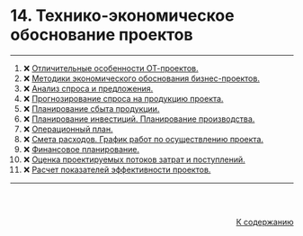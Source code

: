 #

<div id="readme-top">
  <h1> 14. Технико-экономическое обоснование проектов </h1>
</div>

<hr/>
<ol>
  <li>❌ <a href="#1"> Отличительные особенности ОТ-проектов. </a></li>
  <li>❌ <a href="#2"> Методики экономического обоснования бизнес-проектов. </a></li>
  <li>❌ <a href="#3"> Анализ спроса и предложения. </a></li>
  <li>❌ <a href="#4"> Прогнозирование спроса на продукцию проекта. </a></li>
  <li>❌ <a href="#5"> Планирование сбыта продукции. </a></li>
  <li>❌ <a href="#6"> Планирование инвестиций. Планирование производства. </a></li>
  <li>❌ <a href="#7"> Операционный план. </a></li>
  <li>❌ <a href="#8"> Смета расходов. График работ по осуществлению проекта. </a></li>
  <li>❌ <a href="#9"> Финансовое планирование. </a></li>
  <li>❌ <a href="#10"> Оценка проектируемых потоков затрат и поступлений. </a></li>
  <li>❌ <a href="#11"> Расчет показателей эффективности проектов. </a></li>
</ol>
<hr/>
<br />

##

<p align="right"><a href="#readme-top">К содержанию</a></p>
